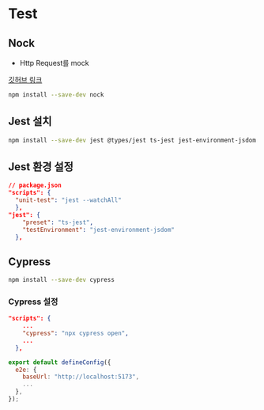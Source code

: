 # Test

## Nock

- Http Request를 mock

[깃허브 링크](https://github.com/nock/nock)

```bash
npm install --save-dev nock
```

## Jest 설치

```bash
npm install --save-dev jest @types/jest ts-jest jest-environment-jsdom @testing-library/react @testing-library/dom @testing-library/jest-dom
```

## Jest 환경 설정

```json
// package.json
"scripts": {
  "unit-test": "jest --watchAll"
  },
"jest": {
    "preset": "ts-jest",
    "testEnvironment": "jest-environment-jsdom"
  },
```

## Cypress

```bash
npm install --save-dev cypress
```

### Cypress 설정

```json
"scripts": {
    ...
    "cypress": "npx cypress open",
    ...
  },
```

```js
export default defineConfig({
  e2e: {
    baseUrl: "http://localhost:5173",
    ...
  },
});
```
